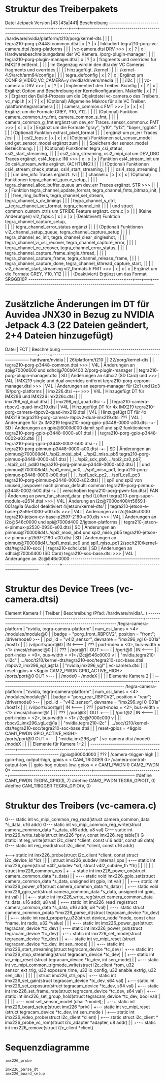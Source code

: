 Struktur des Treiberpakets
===========================================================================================================================================
Datei                           Jetpack Version |43 |43a|441| Beschreibung
------------------------------------------------+---+---+---+------------------------------------------------------------------------------
/hardware/nvidia/platform/t210/porg/kernel-dts  |   |   |   |  
    tegra210-porg-p3448-common.dtsi             | x | ? | x | Inkludiert tegra210-porg-vc-camera.dtsi
    /porg-platforms                             |   |   |   |
        vc-camera.dtsi                  DRV >>> | x | ? | x | Hardwarebeschreibungsdatei der VC Kamera.
    /porg-plugin-manager                        |   |   |   |
        tegra210-porg-plugin-manager.dtsi       | x | ? | x | fragments und overrides für IMX219 entfernt.
                                                |   |   |   | Im Gegenzug wird in den dtsi der VC Cameras fragments und overrides 
                                                |   |   |   | hinzugefügt.
/kernel                                         |   |   |   |
    /kernel-4.9/arch/arm64/configs              |   |   |   |
        tegra_defconfig                         | x | ? | x | Ergänzt um CONFIG_VIDEO_VC_CAMERA=y
    /nvidia/drivers/media                       |   |   |   |
        /i2c                                    |   |   |   |
            vc-camera.c                 DRV >>> | x | ? | x | Implementiert den Treiber.
            Kconfig                             | x | ? | x | Ergänzt Option und Beschreibung der Kernelkonfiguration.
            Makefile                            | x | ? | x | Ergänzt den Build-Prozess um die Objektdatei vc-camera.o des Treibers.
            vc_mipi.h                           | x | ? | x | (Optional) Allgemeine Makros für alle VC Treiber.
        /platform/tegra/camera                  |   |   |   |
            camera_common.c             FMT >>> | x | x | x | Ergänzt um die Formate GREY, Y10, Y12.
                                                |   |   |   | (Optional) Funktion camera_common_try_fmt, camera_common_s_fmt, 
                                                |   |   |   |            camera_common_g_fmt ergänzt um dev_err Traces.
            sensor_common.c             FMT >>> | x | x | x | Ergänzt um die Formate "gray", "y10", "y12", "bayer_rggb8".
                                                |   |   |   | (Optional) Funktion extract_pixel_format
                                                |   |   |   |            ergänzt um pr_err Traces.
            /csi                                |   |   |   |
                csi2_fops.c                     | x | x | x | (Optional) Funktionen set_sensor_model und get_sensor_model ergänzt zum 
                                                |   |   |   |            Speichern der sensor_model Bezeichnung.
                                                |   |   |   | (Optional) Funktionen tegra_csi_status, csi2_start_streaming, 
                                                |   |   |   |            csi2_stop_streaming, csi2_mipi_cal um DEV_DBG Traces ergänzt.
                csi4_fops.c             INI >>> | x | x | x | Funktion csi4_stream_init um 3x csi4_stream_write ergänzt. (ACHTUNG!)
                                                |   |   |   | (Optional) Funktionen csi4_stream_check_status, csi4_start_streaming,
                                                |   |   |   |            csi4_stop_streaming
                                                |   |   |   |            um dev_info Traces ergänzt.
            /vi                                 |   |   |   | 
                channel.c                       | x | x | x | (Optional) Funktionen tegra_channel_queue_setup, 
                                                |   |   |   |            tegra_channel_alloc_buffer_queue um dev_err Traces ergänzt.
                                        STR >>> |   |   | x | Funktion tegra_channel_update_format, tegra_channel_fmts_bitmap_init,
                                                |   |   |   | free_ring_buffers, tegra_channel_set_stream, tegra_channel_s_dv_timings
                                                |   |   |   | tegra_channel_s_ctrl, __tegra_channel_set_format, tegra_channel_init
                                                |   |   |   | und struct common_custom_ctrls um STRIDE Feature ergänzt.
                core.c                          | x |   |   | (Keine Änderungen)
                vi2_fops.c                      | x | x | x | (Deaktiviert) Funktion tegra_channel_capture_setup,  
                                                |   |   |   |               tegra_channel_error_status ergänzt
                                                |   |   |   | (Optional) Funktionen vi2_channel_setup_queue, tegra_channel_capture_setup
                                                |   |   |   |            tegra_channel_ec_init, tegra_channel_clear_singleshot, 
                                                |   |   |   |            tegra_channel_vi_csi_recover, tegra_channel_capture_error,
                                                |   |   |   |            tegra_channel_ec_recover, tegra_channel_error_status,
                                                |   |   |   |            tegra_channel_capture_frame_single_thread,
                                                |   |   |   |            tegra_channel_capture_frame, tegra_channel_release_frame,
                                                |   |   |   |            tegra_channel_capture_done, tegra_channel_kthread_capture_start,
                                                |   |   |   |            vi2_channel_start_streaming
                vi2_formats.h           FMT >>> | x | x | x | Ergänzt um die Formate GREY, Y10, Y12 
                                                |   |   |   | (Deaktiviert) Ergänzt um das Format SRGGB10P
------------------------------------------------+---+---+---+------------------------------------------------------------------------------



Zusätzliche Änderungen im DT für Auvidea JNX30 in Bezug zu NVIDIA Jetpack 4.3 (22 Dateien geändert, 2+4 Dateien hinzugefügt)
===========================================================================================================================================
Datei                                                             | FCT | Beschreibung
------------------------------------------------------------------+-----+------------------------------------------------------------------
hardware/nvidia                                                   |     |
  26/platform/t210                                                |     |
      22/porg/kernel-dts                                          |     |
            tegra210-porg-p3448-common.dtsi                   >>> | V4L | Änderungen an spi@7000d600 und sdhci@700b0400
           2/porg-plugin-manager                                  |     |
                tegra210-porg-plugin-manager.dtsi                 | SD  | Änderungen an sdhci2 (SD Card) und 
                                                              >>> | V4L | IMX219 single und dual overrides entfernt
                tegra210-porg-eeprom-manager.dtsi             >>> | V4L | Änderungen an eeprom-manager für i2c1 und i2c3
          19/porg-platforms                                       |     |
                imx226.dtsi                               -+- >>> | V4L | Hinzugefügt DT für IMX296 und IMX226 
                imx226c.dtsi                               |      |     |  
                imx296_vgl_dual.dtsi                       |      |     | 
                imx296_vgl_quad.dtsi                      -+      |     |
                tegra210-camera-rbpcv2-quad-imx219.dtsi           | V4L | Hinzugefügt DT für 4x IMX219
                tegra210-porg-camera-rbpcv2-quad-imx219.dtsi      | V4L | Hinzugefügt DT für 4x IMX219
                tegra210-porg-camera-rbpcv2-dual-imx219.dtsi  ??? | V4L | Änderungen für 2x IMX219
                tegra210-porg-gpio-p3448-0000-a00.dtsi    -+-     | SD  | Änderungen an gpio@6000d000 damit spi1 und spi2 funktionieren
                tegra210-porg-gpio-p3448-0000-a01.dtsi     |      |     |
                tegra210-porg-gpio-p3448-0002-a02.dtsi     |      |     |          
                tegra210-porg-gpio-p3448-0002-b00.dtsi    -+      |     |           
                tegra210-porg-pinmux-p3448-0000-a00.dtsi  -+-     | SD  | Änderungen an pinmux@700008d4/../spi2_mosi_pb4, ../spi2_miso_pb5
                tegra210-porg-pinmux-p3448-0000-a01.dtsi   |      |     | ../spi2_sck_pb6, ../spi2_cs0_pb7, ../spi2_cs1_pdd0
                tegra210-porg-pinmux-p3448-0000-a02.dtsi   |      |     | und pinmux@700008d4/../spi1_mosi_pc0, ../spi1_miso_pc1, 
                tegra210-porg-pinmux-p3448-0000-b00.dtsi   |      |     | ../spi1_sck_pc2, ../spi1_cs0_pc3
                tegra210-porg-pinmux-p3448-0002-a02.dtsi   |      |     | spi1 und spi2 von unused_lowpower nach pinmux_default: common 
                tegra210-porg-pinmux-p3448-0002-b00.dtsi  -+      |     | verschoben
                tegra210-porg-pwm-fan.dtsi                        | FAN | Änderung an pwm_fan_shared_data: pfsd (Lüfter)
                tegra210-porg-super-module-e2614.dtsi         >>> | V4L | Änderung an i2c@7000c400/rt5659.1-001a@1a (Audio) deaktiviert 
       4/jetson/kernel-dts/                                       |     |
            tegra210-jetson-e-base-p2595-0000-a00.dts         >>> | V4L | Änderungen an i2c@546c0000
            tegra210-jetson-cv-base-p2597-2180-a00.dts        >>> | V4L | Änderungen an i2c@546c0000 und spi@7000d400
           2/jetson-platforms                                     |     |
                tegra210-jetson-e-pinmux-p2530-0930-e03.dtsi      | SD  | Änderungen an pinmux@700008d4/../spi2_mosi_pb4 und spi2_miso_pb5
                tegra210-jetson-cv-pinmux-p2597-2180-a00.dtsi     | SD  | Änderungen an pinmux@700008d4/../spi1_mosi_pc0 und spi1_miso_pc1
   2/soc/t210/kernel-dts/tegra210-soc/                            |     |
        tegra210-sdhci.dtsi                                       | SD  | Änderungen an sdhci@700b0400 (SD Card)
        tegra210-soc-base.dtsi                                >>> | V4L | Änderungen an i2c@546c0000
------------------------------------------------------------------+-----+------------------------------------------------------------------



Struktur des Device Trees (vc-camera.dtsi) 
===========================================================================================================================================
Element Kamera 1                        | Treiber                          | Beschreibung                   (Pfad: /hardware/nvidia/...)
----------------------------------------+----------------------------------+---------------------------------------------------------------
/tegra-camera-platform                  | "nvidia, tegra-camera-platform"  | num_csi_lanes = <4>
    /modules/module@0                   |                                  | badge = "porg_front_RBPCV2", position = "front";
        /drivernode0  >--               |                                  | pcl_id = "v4l2_sensor", devname = "imx296_vgl 6-001a"
/host1x                 |               |                                  |
    /vi/ports/port@0    |      IN <---  | ???                              | port-index = <0>, bus-width = <1>
    /nvcsi/channel@0    |            |  | ???                              |
            /port@1     |     OUT >---  |                                  |
            /port@0     |      IN <---  |                                  | port-index = <0>, bus-width = <1>
    /i2c@546c0000       v            |  | "nvidia,tegra210-vii2c"          | .../soc/t210/kernel-dts/tegra210-soc/tegra210-soc-base.dtsi
        /rbpcv2_imx296_vgl_a@1a      |  | "nvidia,imx296_vgl"              | vc-camera.dtsi
                                     |  |                                  | reset-gpios = <&gpio CAM2_PWDN GPIO_ACTIVE_HIGH>     
            /ports/port@0     OUT >---  |                                  |
            /mode0 - /modeX             |                                  |
                                        |                                  |
Elemente Kamera 2                       |                                  |
----------------------------------------+----------------------------------+---------------------------------------------------------------
/tegra-camera-platform                  | "nvidia, tegra-camera-platform"  | num_csi_lanes = <4>
    /modules/module@1                   |                                  | badge = "porg_rear_RBPCV2", position = "rear";
        /drivernode0  >--               |                                  | pcl_id = "v4l2_sensor", devname = "imx296_vgl 0-001a"
/host1x                 |               |                                  |
    /vi/ports/port@1    |      IN <---  | ???                              | port-index = <2>, bus-width = <1>
    /nvcsi/channel@1    |            |  | ???                              |
            /port@3     |     OUT >---  |                                  |
            /port@2     |      IN <---  |                                  | port-index = <2>, bus-width = <1>
    /i2c@7000c000       v            |  |                                  |
        rbpcv2_imx296_vgl_c@1a       |  | "nvidia,tegra210-i2c"            | .../soc/t210/kernel-dts/tegra210-soc/tegra210-soc-base.dtsi
                                     |  |                                  | reset-gpios = <&gpio CAM1_PWDN GPIO_ACTIVE_HIGH>     
            /ports/port@0     OUT >---  | "nvidia,imx296_vgl"              | vc-camera.dtsi
            /mode0 - /modeX             |                                  |
                                        |                                  |
Elemente für Kamera 1+2                 |                                  |
----------------------------------------+----------------------------------+---------------------------------------------------------------
/gpio@6000d000                          | ???                              |
    /camera-trigger-high                |                                  | gpio-hog, output-high, gpios = < CAM_TRIGGER 0>
    /camera-control-output-low          |                                  | gpio-hog  output-low, gpios = < CAM1_PWDN 0  CAM2_PWDN 0>
----------------------------------------+----------------------------------+---------------------------------------------------------------
#define CAM1_PWDN     TEGRA_GPIO(S, 7)
#define CAM2_PWDN     TEGRA_GPIO(T, 0)
#define CAM_TRIGGER   TEGRA_GPIO(V, 0)



Struktur des Treibers (vc-camera.c)
===========================================================================================================================================

G--- static int vc_mipi_common_reg_read(struct camera_common_data *s_data, u16 addr)
G--- static int vc_mipi_common_reg_write(struct camera_common_data *s_data, u16 addr, u8 val)
G--- static int imx226_write_table(struct imx226 *priv, const imx226_reg table[])
G--- static int reg_write(struct i2c_client *client, const u16 addr, const u8 data)
G--- static int reg_read(struct i2c_client *client, const u16 addr)

+--+ static int imx226_probe(struct i2c_client *client, const struct i2c_device_id *id)
|  |
|  | struct imx226_subdev_internal_ops
|  +--- static int imx226_open(struct v4l2_subdev *sd, struct v4l2_subdev_fh *fh)
|  |
|  |
|  | struct imx226_common_ops
|  +--+ static int imx226_power_on(struct camera_common_data *s_data)
|  |  +--- static void imx226_gpio_set(struct camera_common_data *s_data, unsigned int gpio, int val)
|  |
|  +--+ static int imx226_power_off(struct camera_common_data *s_data)
|  |  +--- static void imx226_gpio_set(struct camera_common_data *s_data, unsigned int gpio, int val)
|  |
|  +--- static int imx226_write_reg(struct camera_common_data *s_data, u16 addr, u8 val)
|  +--- static int imx226_read_reg(struct camera_common_data *s_data, u16 addr, u8 *val)
|  +--+ static struct camera_common_pdata *imx226_parse_dt(struct tegracam_device *tc_dev)
|  |  +--- static int read_property_u32(struct device_node *node, const char *name, int radix, u32 *value)
|  |
|  +--- static int imx226_power_get(struct tegracam_device *tc_dev)
|  +--- static int imx226_power_put(struct tegracam_device *tc_dev)
|  +--+ static int imx226_set_mode(struct tegracam_device *tc_dev)
|  |  +--- static int vc_mipi_reset (struct tegracam_device *tc_dev, int  sen_mode)
|  |
|  +--- static int imx226_start_streaming(struct tegracam_device *tc_dev)
|  +--+ static int imx226_stop_streaming(struct tegracam_device *tc_dev)
|  |  +--- static int vc_mipi_reset (struct tegracam_device *tc_dev, int  sen_mode)
|  |  +--- static int vc_mipi_common_trigmode_write(struct i2c_client *rom, u32 sensor_ext_trig, u32 exposure_time, u32 io_config, u32 enable_extrig, u32 sen_clk)
|  |
|  |
|  | struct imx226_ctrl_ops
|  +--- static int imx226_set_gain(struct tegracam_device *tc_dev, s64 val)
|  +--- static int imx226_set_exposure(struct tegracam_device *tc_dev, s64 val)
|  +--- static int imx226_set_frame_rate(struct tegracam_device *tc_dev, s64 val)
|  +--- static int imx226_set_group_hold(struct tegracam_device *tc_dev, bool val)
|  |
|  |
|  +--- void set_sensor_model (char *model);
|  +--+ static int imx226_board_setup(struct imx226 *priv)
|     +--- static int vc_mipi_reset (struct tegracam_device *tc_dev, int  sen_mode )
|     +--- static int imx226_video_probe(struct i2c_client *client)
|     +--- static struct i2c_client * imx226_probe_vc_rom(struct i2c_adapter *adapter, u8 addr)
|
|
+--+ static int imx226_remove(struct i2c_client *client)



Sequenzdiagramme
===========================================================================================================================================
    imx226_probe
        - 
    imx226_parse_dt
    imx226_board_setup